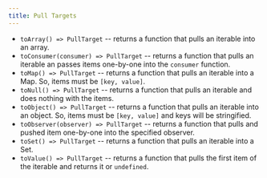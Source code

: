 ```yaml
---
title: Pull Targets
---
```


- `toArray() => PullTarget` -- returns a function that pulls an iterable into an array.
- `toConsumer(consumer) => PullTarget` -- returns a function that pulls an iterable an passes items one-by-one into the `consumer` function.
- `toMap() => PullTarget` -- returns a function that pulls an iterable into a Map. So, items must be `[key, value]`.
- `toNull() => PullTarget` -- returns a function that pulls an iterable and does nothing with the items.
- `toObject() => PullTarget` -- returns a function that pulls an iterable into an object. So, items must be `[key, value]` and keys will be stringified.
- `toObserver(observer) => PullTarget` -- returns a function that pulls and pushed item one-by-one into the specified observer.
- `toSet() => PullTarget` -- returns a function that pulls an iterable into a Set.
- `toValue() => PullTarget` -- returns a function that pulls the first item of the iterable and returns it or `undefined`.
